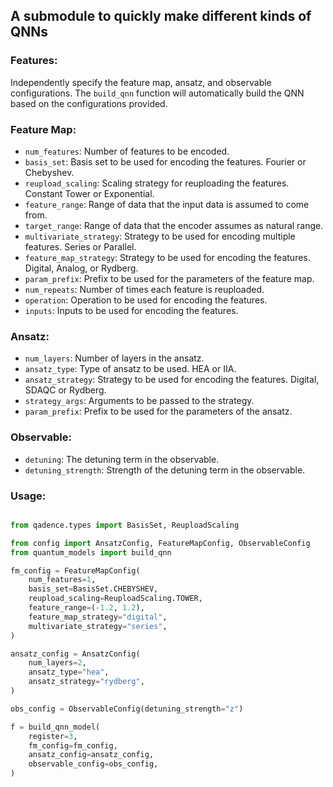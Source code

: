 ## A submodule to quickly make different kinds of QNNs

### Features:

Independently specify the feature map, ansatz, and observable configurations. The `build_qnn` function will automatically build the QNN based on the configurations provided.

### Feature Map:

- `num_features`: Number of features to be encoded.
- `basis_set`: Basis set to be used for encoding the features. Fourier or Chebyshev.
- `reupload_scaling`: Scaling strategy for reuploading the features. Constant Tower or Exponential.
- `feature_range`: Range of data that the input data is assumed to come from.
- `target_range`: Range of data that the encoder assumes as natural range.
- `multivariate_strategy`: Strategy to be used for encoding multiple features. Series or Parallel.
- `feature_map_strategy`: Strategy to be used for encoding the features. Digital, Analog, or Rydberg.
- `param_prefix`: Prefix to be used for the parameters of the feature map.
- `num_repeats`: Number of times each feature is reuploaded.
- `operation`: Operation to be used for encoding the features.
- `inputs`: Inputs to be used for encoding the features.

### Ansatz:

- `num_layers`: Number of layers in the ansatz.
- `ansatz_type`: Type of ansatz to be used. HEA or IIA.
- `ansatz_strategy`: Strategy to be used for encoding the features. Digital, SDAQC or Rydberg.
- `strategy_args`: Arguments to be passed to the strategy.
- `param_prefix`: Prefix to be used for the parameters of the ansatz.

### Observable:

- `detuning`: The detuning term in the observable.
- `detuning_strength`: Strength of the detuning term in the observable.

### Usage:

```python

from qadence.types import BasisSet, ReuploadScaling

from config import AnsatzConfig, FeatureMapConfig, ObservableConfig
from quantum_models import build_qnn

fm_config = FeatureMapConfig(
    num_features=1,
    basis_set=BasisSet.CHEBYSHEV,
    reupload_scaling=ReuploadScaling.TOWER,
    feature_range=(-1.2, 1.2),
    feature_map_strategy="digital",
    multivariate_strategy="series",
)

ansatz_config = AnsatzConfig(
    num_layers=2,
    ansatz_type="hea",
    ansatz_strategy="rydberg",
)

obs_config = ObservableConfig(detuning_strength="z")

f = build_qnn_model(
    register=3,
    fm_config=fm_config,
    ansatz_config=ansatz_config,
    observable_config=obs_config,
)

```
